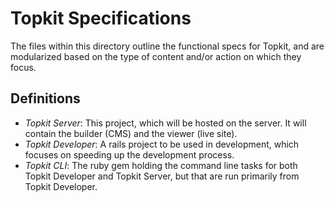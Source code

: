 Topkit Specifications
==========

The files within this directory outline the functional specs for Topkit, and
are modularized based on the type of content and/or action on which they focus.

Definitions
----------

* _Topkit Server_: This project, which will be hosted on the server. It will
  contain the builder (CMS) and the viewer (live site).
* _Topkit Developer_: A rails project to be used in development, which focuses
  on speeding up the development process.
* _Topkit CLI_: The ruby gem holding the command line tasks for both Topkit
  Developer and Topkit Server, but that are run primarily from Topkit
  Developer.
